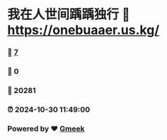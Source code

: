 # 我在人世间踽踽独行 :link: https://onebuaaer.us.kg/ 
### :page_facing_up: [7](https://onebuaaer.us.kg//tag.html) 
### :speech_balloon: 0 
### :hibiscus: 20281 
### :alarm_clock: 2024-10-30 11:49:00 
### Powered by :heart: [Gmeek](https://github.com/Meekdai/Gmeek)
